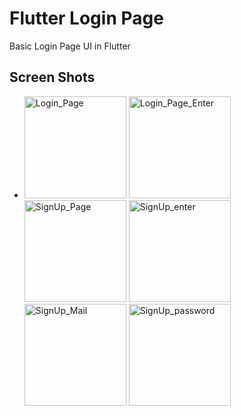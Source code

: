 # Flutter Login Page

Basic Login Page UI in Flutter

## Screen Shots
- <img width="163" alt="Login_Page" src="https://user-images.githubusercontent.com/101059619/216818661-7878b601-f593-41df-9f75-ffbd583d9145.png"> <img width="163" alt="Login_Page_Enter" src="https://user-images.githubusercontent.com/101059619/216818656-4e3337c1-67c4-4b23-b47b-75108eae9345.png"> <img width="163" alt="SignUp_Page" src="https://user-images.githubusercontent.com/101059619/216818684-43735ecd-9533-4048-a623-39196615b48f.png"> <img width="163" alt="SignUp_enter" src="https://user-images.githubusercontent.com/101059619/216818677-8b6712d6-f624-4aed-a6af-f8141bfbe819.png"> <img width="163" alt="SignUp_Mail" src="https://user-images.githubusercontent.com/101059619/216818681-543b5304-077e-44b0-889d-0ff2adcb9c06.png"> <img width="163" alt="SignUp_password" src="https://user-images.githubusercontent.com/101059619/216818685-f51f8f6b-4928-41b3-8cb3-6786190e3346.png">
